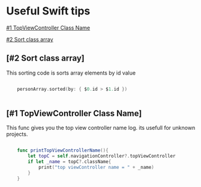 # Useful Swift tips 

[#1 TopViewController Class Name](https://github.com/Winlentia/usefulSwiftTips/blob/master/README.md#1-topviewcontroller-class-name)

[#2 Sort class array](https://github.com/Winlentia/usefulSwiftTips/blob/master/README.md#1-topviewcontroller-class-name)

## [#2 Sort class array]

This sorting code is sorts array elements by id value

```swift

    personArray.sorted(by: { $0.id > $1.id })
    
```

## [#1 TopViewController Class Name]

This func gives you the top view controller name log. its usefull for unknown projects.

```swift

    func printTopViewControllerName(){
        let topC = self.navigationController?.topViewController
        if let _name = topC?.className{
            print("top viewController name = " + _name)
        }
    }
    
```
